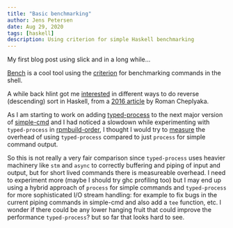 ```yaml
---
title: "Basic benchmarking"
author: Jens Petersen
date: Aug 29, 2020
tags: [haskell]
description: Using criterion for simple Haskell benchmarking
---
```


My first blog post using slick and in a long while...

[Bench](https://hackage.haskell.org/package/bench) is a cool tool
using the [criterion](https://hackage.haskell.org/package/criterion)
for benchmarking commands in the shell.

A while back hlint got me [interested](https://github.com/juhp/hs-reverse-sort)
in different ways to do reverse (descending) sort in Haskell,
from a [2016 article](https://ro-che.info/articles/2016-04-02-descending-sort-haskell) by Roman Cheplyaka.

As I am starting to work on adding [typed-process](https://hackage.haskell.org/package/typed-process) to the next major version of [simple-cmd](https://hackage.haskell.org/package/simple-cmd) and I had noticed a slowdown while experimenting with `typed-process` in [rpmbuild-order](https://hackage.haskell.org/package/rpmbuild-order), I thought I would try to [measure](https://github.com/juhp/hs-processes-bench) the overhead of using `typed-process` compared to just `process` for simple command output.

So this is not really a very fair comparison since `typed-process` uses heavier machinery like `stm` and `async` to correctly buffering and piping of input and output, but for short lived commands there is measureable overhead. I need to experiment more (maybe I should try ghc profiling too) but I may end up using a hybrid approach of `process` for simple commands and `typed-process` for more sophisticated I/O stream handling: for example to fix bugs in the current piping commands in simple-cmd and also add a `tee` function, etc. I wonder if there could be any lower hanging fruit that could improve the performance `typed-process`? but so far that looks hard to see.
